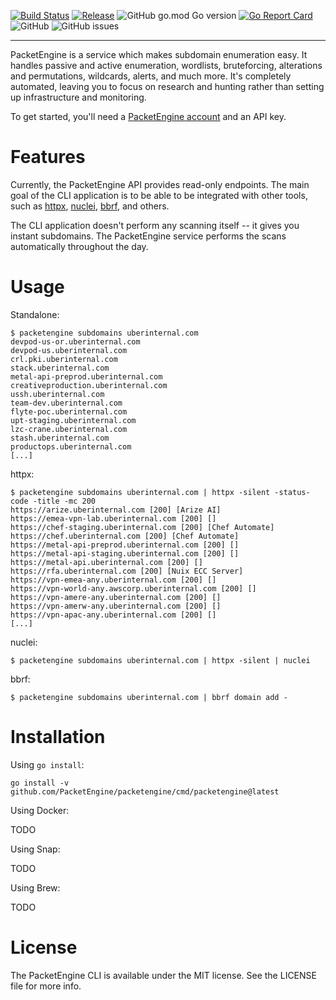 [![Build Status](https://github.com/PacketEngine/packetengine/workflows/Go/badge.svg?branch=main)](https://github.com/PacketEngine/packetengine/actions?query=branch%3Amain)
[![Release](https://img.shields.io/github/release/PacketEngine/packetengine.svg)](https://github.com/PacketEngine/packetengine/releases)
![GitHub go.mod Go version](https://img.shields.io/github/go-mod/go-version/PacketEngine/packetengine)
[![Go Report Card](https://goreportcard.com/badge/github.com/PacketEngine/packetengine)](https://goreportcard.com/report/github.com/PacketEngine/packetengine)
![GitHub](https://img.shields.io/github/license/PacketEngine/packetengine)
![GitHub issues](https://img.shields.io/github/issues/PacketEngine/packetengine)

---

PacketEngine is a service which makes subdomain enumeration easy. It handles passive and active enumeration, wordlists, bruteforcing, alterations and permutations, wildcards, alerts, and much more. It's completely automated, leaving you to focus on research and hunting rather than setting up infrastructure and monitoring.

To get started, you'll need a [PacketEngine account](https://packetengine.co.uk) and an API key.

# Features

Currently, the PacketEngine API provides read-only endpoints. The main goal of the CLI application is to be able to be integrated with other tools, such as [httpx](https://github.com/projectdiscovery/httpx), [nuclei](https://github.com/projectdiscovery/nuclei), [bbrf](https://github.com/honoki/bbrf-client), and others.

The CLI application doesn't perform any scanning itself -- it gives you instant subdomains. The PacketEngine service performs the scans automatically throughout the day.

# Usage

Standalone:

```
$ packetengine subdomains uberinternal.com
devpod-us-or.uberinternal.com
devpod-us.uberinternal.com
crl.pki.uberinternal.com
stack.uberinternal.com
metal-api-preprod.uberinternal.com
creativeproduction.uberinternal.com
ussh.uberinternal.com
team-dev.uberinternal.com
flyte-poc.uberinternal.com
upt-staging.uberinternal.com
lzc-crane.uberinternal.com
stash.uberinternal.com
productops.uberinternal.com
[...]
```

httpx:

```
$ packetengine subdomains uberinternal.com | httpx -silent -status-code -title -mc 200
https://arize.uberinternal.com [200] [Arize AI]
https://emea-vpn-lab.uberinternal.com [200] []
https://chef-staging.uberinternal.com [200] [Chef Automate]
https://chef.uberinternal.com [200] [Chef Automate]
https://metal-api-preprod.uberinternal.com [200] []
https://metal-api-staging.uberinternal.com [200] []
https://metal-api.uberinternal.com [200] []
https://rfa.uberinternal.com [200] [Nuix ECC Server]
https://vpn-emea-any.uberinternal.com [200] []
https://vpn-world-any.awscorp.uberinternal.com [200] []
https://vpn-amere-any.uberinternal.com [200] []
https://vpn-amerw-any.uberinternal.com [200] []
https://vpn-apac-any.uberinternal.com [200] []
[...]
```

nuclei:

```
$ packetengine subdomains uberinternal.com | httpx -silent | nuclei
```

bbrf:

```
$ packetengine subdomains uberinternal.com | bbrf domain add -
```

# Installation

Using `go install`:

```
go install -v github.com/PacketEngine/packetengine/cmd/packetengine@latest
```

Using Docker:

TODO

Using Snap:

TODO

Using Brew:

TODO

# License

The PacketEngine CLI is available under the MIT license. See the LICENSE file for more info.
